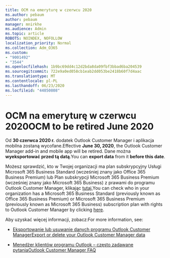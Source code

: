 ```yaml
---
title: OCM na emeryturę w czerwcu 2020
ms.author: pebaum
author: pebaum
manager: mnirkhe
ms.audience: Admin
ms.topic: article
ROBOTS: NOINDEX, NOFOLLOW
localization_priority: Normal
ms.collection: Adm_O365
ms.custom:
- "9001492"
- "3544"
ms.openlocfilehash: 1b9bc69dd4c12d2bda8da09fbf3bbad6ba204539
ms.sourcegitcommit: 722e9a0ed058cb1eab2dd053be2418b60f7d4aac
ms.translationtype: MT
ms.contentlocale: pl-PL
ms.lasthandoff: 06/23/2020
ms.locfileid: "44850808"
---
```

# <a name="ocm-to-be-retired-june-2020"></a><span data-ttu-id="d6785-102">OCM na emeryturę w czerwcu 2020</span><span class="sxs-lookup"><span data-stu-id="d6785-102">OCM to be retired June 2020</span></span>


<span data-ttu-id="d6785-103">Od **30 czerwca 2020 r.** dodatek Outlook Customer Manager i aplikacja mobilna zostaną wycofane.</span><span class="sxs-lookup"><span data-stu-id="d6785-103">Effective **June 30, 2020**, the Outlook Customer Manager add-in and mobile app will be retired.</span></span> <span data-ttu-id="d6785-104">Dane można **wyeksportować** **przed tą datą**.</span><span class="sxs-lookup"><span data-stu-id="d6785-104">You can  **export data**  from it  **before this date**.</span></span>  

<span data-ttu-id="d6785-105">Możesz sprawdzić, kto w Twojej organizacji ma plan subskrypcyjny Usługi Microsoft 365 Business Standard (wcześniej znany jako Office 365 Business Premium) lub Plan subskrypcji Microsoft 365 Business Premium (wcześniej znany jako Microsoft 365 Business) z prawami do programu Outlook Customer Manager, klikając [tutaj.](https://admin.microsoft.com/AdminPortal/Home?ref=/users)</span><span class="sxs-lookup"><span data-stu-id="d6785-105">You can check who in your organization has a Microsoft 365 Business Standard (previously known as Office 365 Business Premium) or Microsoft 365 Business Premium (previously known as Microsoft 365 Business) subscription plan with rights to Outlook Customer Manager by clicking [here](https://admin.microsoft.com/AdminPortal/Home?ref=/users).</span></span>

<span data-ttu-id="d6785-106">Aby uzyskać więcej informacji, zobacz:</span><span class="sxs-lookup"><span data-stu-id="d6785-106">For more information, see:</span></span>

- [<span data-ttu-id="d6785-107">Eksportowanie lub usuwanie danych programu Outlook Customer Manager</span><span class="sxs-lookup"><span data-stu-id="d6785-107">Export or delete your Outlook Customer Manager data</span></span>](https://support.office.com/article/1a421cb4-e8de-4b44-bfb8-710b92820439)

- [<span data-ttu-id="d6785-108">Menedżer klientów programu Outlook – często zadawane pytania</span><span class="sxs-lookup"><span data-stu-id="d6785-108">Outlook Customer Manager FAQ</span></span>](https://support.office.com/article/88e127ca-43a1-4c9d-8d52-6ad3a80f9c32)
